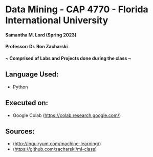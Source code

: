 # Data Mining - CAP 4770 - Florida International University
#### Samantha M. Lord (Spring 2023)
#### Professor: Dr. Ron Zacharski
#### ~ Comprised of Labs and Projects done during the class ~
## Language Used:
  - Python
## Executed on:
  - Google Colab (https://colab.research.google.com/)
## Sources:
  - (http://inquiryum.com/machine-learning/)
  - (https://github.com/zacharski/ml-class)
